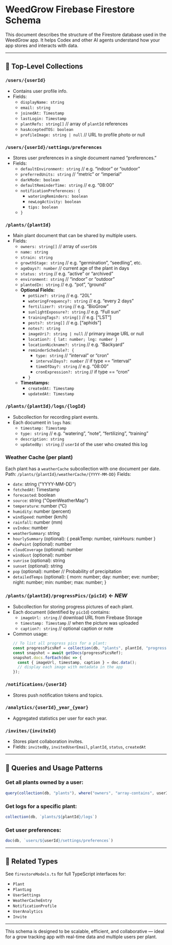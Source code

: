 # WeedGrow Firebase Firestore Schema

This document describes the structure of the Firestore database used in the WeedGrow app.
It helps Codex and other AI agents understand how your app stores and interacts with data.

---

## 🔹 Top-Level Collections

### `/users/{userId}`
- Contains user profile info.
- Fields:
  - `displayName: string`
  - `email: string`
  - `joinedAt: Timestamp`
  - `lastLogin: Timestamp`
  - `plantRefs: string[]`  // array of `plantId` references
  - `hasAcceptedTOS: boolean`
  - `profileImage: string | null`  // URL to profile photo or null

### `/users/{userId}/settings/preferences`
- Stores user preferences in a single document named “preferences.”
- Fields:
  - `defaultEnvironment: string`  // e.g. “indoor” or “outdoor”
  - `preferredUnits: string`  // “metric” or “imperial”
  - `darkMode: boolean`
  - `defaultReminderTime: string`  // e.g. “08:00”
  - `notificationPreferences: {`
    - `wateringReminders: boolean`
    - `newLogActivity: boolean`
    - `tips: boolean`
  - `}`

### `/plants/{plantId}`
- Main plant document that can be shared by multiple users.
- Fields:
  - `owners: string[]`  // array of `userId`s
  - `name: string`
  - `strain: string`
  - `growthStage: string`  // e.g. “germination”, “seedling”, etc.
  - `ageDays?: number`  // current age of the plant in days
  - `status: string`  // e.g. “active” or “archived”
  - `environment: string`  // “indoor” or “outdoor”
  - `plantedIn: string`  // e.g. “pot”, “ground”
  - **Optional Fields:**
    - `potSize?: string`  // e.g. “20L”
    - `wateringFrequency?: string`  // e.g. “every 2 days”
    - `fertilizer?: string`  // e.g. “BioGrow”
    - `sunlightExposure?: string`  // e.g. “Full sun”
    - `trainingTags?: string[]`  // e.g. [“LST”]
    - `pests?: string[]`  // e.g. [“aphids”]
    - `notes?: string`
    - `imageUri?: string | null`  // primary image URL or null
    - `location?: { lat: number; lng: number }`
    - `locationNickname?: string`  // e.g. “Backyard”
    - `reminderSchedule?: {`
      - `type: string`  // “interval” or “cron”
      - `intervalDays?: number`  // if type == “interval”
      - `timeOfDay?: string`  // e.g. “08:00”
      - `cronExpression?: string`  // if type == “cron”
    - `}`
  - **Timestamps:**
    - `createdAt: Timestamp`
    - `updatedAt: Timestamp`

### `/plants/{plantId}/logs/{logId}`
- Subcollection for recording plant events.
- Each document in `logs` has:
  - `timestamp: Timestamp`
  - `type: string`  // e.g. “watering”, “note”, “fertilizing”, “training”
  - `description: string`
  - `updatedBy: string`  // `userId` of the user who created this log

### Weather Cache (per plant)
Each plant has a `weatherCache` subcollection with one document per date.
Path: `/plants/{plantId}/weatherCache/{YYYY-MM-DD}`
Fields:
- `date`: string ("YYYY-MM-DD")
- `fetchedAt`: Timestamp
- `forecasted`: boolean
- `source`: string ("OpenWeatherMap")
- `temperature`: number (°C)
- `humidity`: number (percent)
- `windSpeed`: number (km/h)
- `rainfall`: number (mm)
- `uvIndex`: number
- `weatherSummary`: string
- `hourlySummary` (optional): { peakTemp: number, rainHours: number }
- `dewPoint` (optional): number
- `cloudCoverage` (optional): number
- `windGust` (optional): number
- `sunrise` (optional): string
- `sunset` (optional): string
- `pop` (optional): number // Probability of precipitation
- `detailedTemps` (optional): {
    morn: number;
    day: number;
    eve: number;
    night: number;
    min: number;
    max: number;
  }

### **`/plants/{plantId}/progressPics/{picId}`**  ← *NEW*
- Subcollection for storing progress pictures of each plant.
- Each document (identified by `picId`) contains:
  - `imageUrl: string`  // download URL from Firebase Storage
  - `timestamp: Timestamp`  // when the picture was uploaded
  - `caption?: string`  // optional caption or note
- Common usage:
  ```ts
  // To list all progress pics for a plant:
  const progressPicsRef = collection(db, "plants", plantId, "progressPics");
  const snapshot = await getDocs(progressPicsRef);
  snapshot.docs.forEach(doc => {
    const { imageUrl, timestamp, caption } = doc.data();
    // display each image with metadata in the app
  });

### `/notifications/{userId}`
- Stores push notification tokens and topics.

### `/analytics/{userId}_year_{year}`
- Aggregated statistics per user for each year.

### `/invites/{inviteId}`
- Stores plant collaboration invites.
- Fields: `invitedBy`, `invitedUserEmail`, `plantId`, `status`, `createdAt`

---

## 🔹 Queries and Usage Patterns

### Get all plants owned by a user:
```ts
query(collection(db, "plants"), where("owners", "array-contains", userId))
```

### Get logs for a specific plant:
```ts
collection(db, `plants/${plantId}/logs`)
```

### Get user preferences:
```ts
doc(db, `users/${userId}/settings/preferences`)
```

---

## 🔹 Related Types
See `firestoreModels.ts` for full TypeScript interfaces for:
- `Plant`
- `PlantLog`
- `UserSettings`
- `WeatherCacheEntry`
- `NotificationProfile`
- `UserAnalytics`
- `Invite`

---

This schema is designed to be scalable, efficient, and collaborative — ideal for a grow tracking app with real-time data and multiple users per plant.
